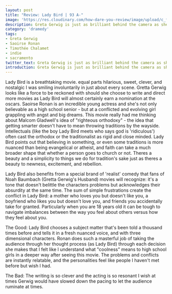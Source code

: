 ```yaml
---
layout: post
title: "Review: Lady Bird | 93 A-"
image: 'https://res.cloudinary.com/how-dare-you-review/image/upload/c_fill,h_399,w_760/v1528952882/ladybird.jpg'
description: Greta Gerwig is just as brilliant behind the camera as she is in front of it. The jokes feel timeless, and the excanges stick with you.      
category: 'dramedy'
tags: 
- Greta Gerwig
- Saoirse Ronan
- Timothée Chalamet
- indie
- sacramento
twitter_text: Greta Gerwig is just as brilliant behind the camera as she is in front of it. The jokes feel timeless, and the excanges stick with you.
introduction: Greta Gerwig is just as brilliant behind the camera as she is in front of it. The jokes feel timeless, and the excanges stick with you.
---
```


Lady Bird is a breathtaking movie. equal parts hilarious, sweet, clever, and nostalgic I was smiling involuntarily in just about every scene. Gretta Gerwig looks like a force to be reckoned with should she choose to write and direct more movies as Lady Bird will almost certainly earn a nomination at the oscars.  Saoirse Ronan is an incredible young actress and she's not only believable as a high school senior - but at a conflicted and evolving girl grappling with angst and big dreams. This movie really had me thinking about Malcom Gladwell's idea of "righteous orthodoxy" - the idea that getting smarter doesn't have to mean throwing traditions by the wayside. Intellectuals (like the boy Lady Bird meets who says god is 'ridiculous') often cast the orthodox or the traditionalist as rigid and close minded. Lady Bird points out that believing in something, or even some traditions is more nuanced than being evangelical or atheist, and faith can take a much broader shape that whether a person goes to church or not. Theres a beauty and a simplicity to things we do for tradition's sake just as theres a beauty to newness, excitement, and rebellion.

Lady Bird also benefits from a special brand of 'realist' comedy that fans of Noah Baumbach (Gretta Gerwig's Husband) movies will recognize: it's a tone that doesn't belittle the characters problems but acknowledges their absurdity at the same time. The sum of simple frustrations create the conflict in Lady Bird: a mother who loves you but doesn't like you, a boyfriend who likes you but doesn't love you, and friends you accidentally take for granted. Particularly when you are 18 years old it can be tough to navigate imbalances between the way you feel about others versus how they feel about you.  

The Good: Lady Bird chooses a subject matter that's been told a thousand times before and tells it in a fresh nuanced voice, and with three dimensional characters. Ronan does such a masterful job of taking the audience through her thought process (as Lady Bird) through each decision she makes that I felt like I understand what "coolness" means to high school girls in a deeper way after seeing this movie. The problems and conflicts are instantly relatable, and the personalities feel like people I haven't met before but wish I had.

The Bad: The writing is so clever and the acting is so resonant I wish at times Gerwig would have slowed down the pacing to let the audience ruminate at times.
